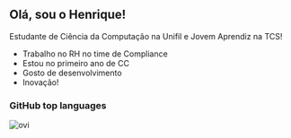 ## Olá, sou o Henrique!
 Estudante de Ciência da Computação na Unifil e Jovem Aprendiz na TCS!
- Trabalho no RH no time de Compliance
- Estou no primeiro ano de CC
- Gosto de desenvolvimento 
- Inovação!
### GitHub top languages


<img src="https://github-readme-stats.vercel.app/api/top-langs?username=madushadhanushka&show_icons=true&locale=en&layout=compact&theme=chartreuse-dark" alt="ovi" />

  
 
